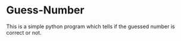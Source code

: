 # Guess-Number
This is a simple python program which tells if the guessed number is correct or not.
